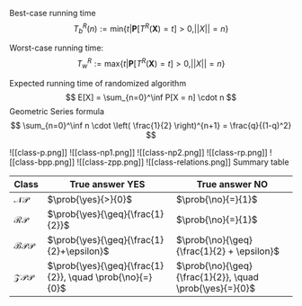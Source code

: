 Best-case running time
$$
T_b^R(n) := \text{min}\{t | \mathbf{P}[T^R(\mathbf{X})=t]>0, ||X||=n\}
$$

Worst-case running time:
$$
T_w^R := \text{max}\{t | \mathbf{P}[T^R(\mathbf{X})=t]>0, ||X||=n\}
$$

Expected running time of randomized algorithm
$$
E[X] = \sum_{n=0}^\inf P[X = n] \cdot n 
$$
Geometric Series formula
$$
\sum_{n=0}^\inf n \cdot \left( \frac{1}{2} \right)^{n+1} = \frac{q}{(1-q)^2}
$$

![[class-p.png]]
![[class-np1.png]]
![[class-np2.png]]
![[class-rp.png]]
![[class-bpp.png]]
![[class-zpp.png]]
![[class-relations.png]]
Summary table

| Class           | True answer YES                                          | True answer NO                                           |
| --------------- | -------------------------------------------------------- | -------------------------------------------------------- |
| $\mathcal{NP}$  | $\prob{\yes}{>}{0}$                                      | $\prob{\no}{=}{1}$                                       |
| $\mathcal{RP}$  | $\prob{\yes}{\geq}{\frac{1}{2}}$                         | $\prob{\no}{=}{1}$                                       |
| $\mathcal{BPP}$ | $\prob{\yes}{\geq}{\frac{1}{2}+\epsilon}$                | $\prob{\no}{\geq}{\frac{1}{2} + \epsilon}$               |
| $\mathcal{ZPP}$ | $\prob{\yes}{\geq}{\frac{1}{2}}, \quad \prob{\no}{=}{0}$ | $\prob{\no}{\geq}{\frac{1}{2}}, \quad \prob{\yes}{=}{0}$ |

